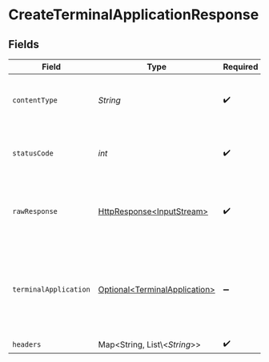 # CreateTerminalApplicationResponse


## Fields

| Field                                                                                                                                                                                                                                                                                           | Type                                                                                                                                                                                                                                                                                            | Required                                                                                                                                                                                                                                                                                        | Description                                                                                                                                                                                                                                                                                     | Example                                                                                                                                                                                                                                                                                         |
| ----------------------------------------------------------------------------------------------------------------------------------------------------------------------------------------------------------------------------------------------------------------------------------------------- | ----------------------------------------------------------------------------------------------------------------------------------------------------------------------------------------------------------------------------------------------------------------------------------------------- | ----------------------------------------------------------------------------------------------------------------------------------------------------------------------------------------------------------------------------------------------------------------------------------------------- | ----------------------------------------------------------------------------------------------------------------------------------------------------------------------------------------------------------------------------------------------------------------------------------------------- | ----------------------------------------------------------------------------------------------------------------------------------------------------------------------------------------------------------------------------------------------------------------------------------------------- |
| `contentType`                                                                                                                                                                                                                                                                                   | *String*                                                                                                                                                                                                                                                                                        | :heavy_check_mark:                                                                                                                                                                                                                                                                              | HTTP response content type for this operation                                                                                                                                                                                                                                                   |                                                                                                                                                                                                                                                                                                 |
| `statusCode`                                                                                                                                                                                                                                                                                    | *int*                                                                                                                                                                                                                                                                                           | :heavy_check_mark:                                                                                                                                                                                                                                                                              | HTTP response status code for this operation                                                                                                                                                                                                                                                    |                                                                                                                                                                                                                                                                                                 |
| `rawResponse`                                                                                                                                                                                                                                                                                   | [HttpResponse\<InputStream>](https://docs.oracle.com/en/java/javase/11/docs/api/java.net.http/java/net/http/HttpResponse.html)                                                                                                                                                                  | :heavy_check_mark:                                                                                                                                                                                                                                                                              | Raw HTTP response; suitable for custom response parsing                                                                                                                                                                                                                                         |                                                                                                                                                                                                                                                                                                 |
| `terminalApplication`                                                                                                                                                                                                                                                                           | [Optional\<TerminalApplication>](../../models/components/TerminalApplication.md)                                                                                                                                                                                                                | :heavy_minus_sign:                                                                                                                                                                                                                                                                              | The request completed successfully.                                                                                                                                                                                                                                                             | {<br/>"terminalApplicationID": "12345678-1234-1234-1234-123456789012",<br/>"status": "pending",<br/>"platform": "android",<br/>"packageName": "com.example.app",<br/>"sha256Digest": "AA:BB:CC:DD:EE:FF:AA:BB:CC:DD:EE:FF:AA:BB:CC:DD:AA:BB:CC:DD:EE:FF:AA:BB:CC:DD:EE:FF:AA:BB:CC:DD",<br/>"versionCode": "20332277"<br/>} |
| `headers`                                                                                                                                                                                                                                                                                       | Map\<String, List\\<*String*>>                                                                                                                                                                                                                                                                  | :heavy_check_mark:                                                                                                                                                                                                                                                                              | N/A                                                                                                                                                                                                                                                                                             |                                                                                                                                                                                                                                                                                                 |